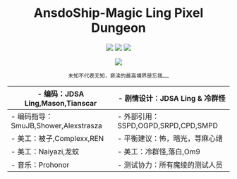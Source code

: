 

<div align="center"> 

# AnsdoShip-Magic Ling Pixel Dungeon

[![](https://img.shields.io/badge/join-QQ%20group-brightgreen?style=for-the-badge&logo=tencentqq)](https://jq.qq.com/?_wv=1027&k=R7ZXeEQM)
![](https://img.shields.io/github/repo-size/AnsdoShip/magic-ling-pixel-dungeon?style=for-the-badge&color=%23F8BBD0)
![](https://img.shields.io/github/release/AnsdoShip/magic-ling-pixel-dungeon?style=for-the-badge&color=%235C6BC0&label=0.6)

<!--滚动区域-->  
<img src="https://capsule-render.vercel.app/api?type=Waving&color=ff40c6&height=200&animation=fadeIn&section=header&text=Magic%20Ling%20Pixel%20Dungeon&fontAlignY=30&desc=生日快乐，2周年&fontSize=40" />

```
未知不代表无知，亵渎的最高境界是忘我……
```

| - 编码：JDSA Ling,Mason,Tianscar | - 剧情设计：JDSA Ling & 冷群怪 |
|-|-
| - 编码指导：SmuJB,Shower,Alexstrasza | - 外部引用：SSPD,OGPD,SRPD,CPD,SMPD |
| - 美工：被子,Complexx,REN | - 平衡建议：怖，暗光，荨麻心绪 |
| - 美工：Naiyazi,龙蚊| - 美工：冷群怪,落白,Om9
| - 音乐：Prohonor | - 测试协力：所有魔绫的测试人员 |

</div>





</div>
